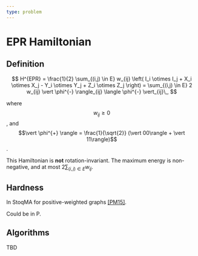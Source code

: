 ```yaml
---
type: problem
---
```


# EPR Hamiltonian

## Definition


$$
H^{EPR} = \frac{1}{2} \sum_{(i,j) \in E} w_{ij} \left( I_i \otimes I_j + X_i \otimes X_j - Y_i \otimes Y_j + Z_i \otimes Z_j \right) =  \sum_{(i,j) \in E} 2 w_{ij} \vert \phi^{-} \rangle_{ij}  \langle \phi^{-} \vert_{ij}\,,
$$

where $$w_{ij} \ge 0$$, and $$\vert \phi^{+} \rangle = \frac{1}{\sqrt{2}} (\vert 00\rangle + \vert 11\rangle)$$. 

This Hamiltonian is **not** rotation-invariant. The maximum energy is non-negative, and at most $2\sum_{(i,j) \in E} w_{ij}$.

## Hardness
In StoqMA for positive-weighted graphs [[PM15]](bib#PM15).

Could be in P.

## Algorithms

TBD
